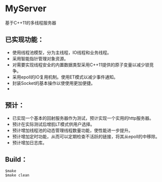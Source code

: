 # MyServer
基于C++11的多线程服务器

## 已实现功能：
- 使用线程池模型，分为主线程，IO线程和业务线程。
- 采用智能指针管理对象资源。
- 对需要实现线程安全的内置数据类型采用C++11提供的原子变量以减少锁竞争。
- 采用epoll的IO复用机制。使用ET模式以减少事件通知。
- 封装Socket的基本操作以使使用更加便捷。
- 
## 预计：
- 已实现一个基本的回射服务器作为测试，预计实现一个实用的http服务器。
- 预计在实际测试后增肌LT模式供用户选择。
- 预计增加线程池的动态管理线程数量功能，使性能进一步提升。
- 预计增加定时功能，从而可以定期检查不活跃的链接，将其从epoll的中移除。
- 预计增加日志库。

## Build：
```
$make
$make clean
```

